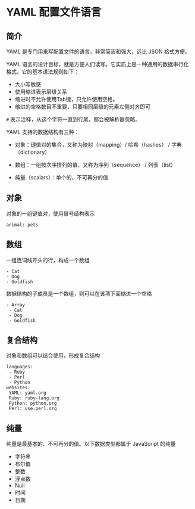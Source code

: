 # YAML 配置文件语言

## 简介

YAML 是专门用来写配置文件的语言，非常简洁和强大，远比 JSON 格式方便。

YAML 语言的设计目标，就是方便人们读写。它实质上是一种通用的数据串行化格式。它的基本语法规则如下：

- 大小写敏感
- 使用缩进表示层级关系
- 缩进时不允许使用Tab键，只允许使用空格。
- 缩进的空格数目不重要，只要相同层级的元素左侧对齐即可

`#` 表示注释，从这个字符一直到行尾，都会被解析器忽略。

YAML 支持的数据结构有三种：

- 对象：键值对的集合，又称为映射（mapping）/ 哈希（hashes） / 字典（dictionary）

- 数组：一组按次序排列的值，又称为序列（sequence） / 列表（list）

- 纯量（scalars）：单个的、不可再分的值

  

## 对象

对象的一组键值对，使用冒号结构表示

```text
animal: pets
```



## 数组

一组连词线开头的行，构成一个数组

```text
- Cat
- Dog
- Goldfish
```

数据结构的子成员是一个数组，则可以在该项下面缩进一个空格

```text
- Array
 - Cat
 - Dog
 - Goldfish
```



## 复合结构

对象和数组可以结合使用，形成复合结构

```text
languages:
 - Ruby
 - Perl
 - Python 
websites:
 YAML: yaml.org 
 Ruby: ruby-lang.org 
 Python: python.org 
 Perl: use.perl.org 
```



## 纯量

纯量是最基本的、不可再分的值。以下数据类型都属于 JavaScript 的纯量

- 字符串
- 布尔值
- 整数
- 浮点数
- Null
- 时间
- 日期

